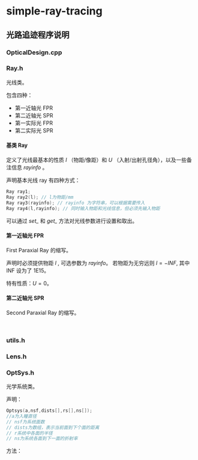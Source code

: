# simple-ray-tracing



## 光路追迹程序说明

### OpticalDesign.cpp





### Ray.h

光线类。

包含四种：

- 第一近轴光 FPR 
- 第二近轴光 SPR
- 第一实际光 FPR
- 第二实际光 SPR

#### 基类 Ray

定义了光线最基本的性质 $l$ （物距/像距）和 $U$ （入射/出射孔径角），以及一些备注信息 *rayinfo* 。

声明基本光线 ray 有四种方式：

```c++
Ray ray1;
Ray ray2(l); // l为物距/mm
Ray ray3(rayinfo); // rayinfo 为字符串，可以根据需要传入
Ray ray4(l,rayinfo); // 同时输入物距和光线信息，但必须先输入物距
```

可以通过 *set_* 和 *get_* 方法对光线参数进行设置和取出。

#### 第一近轴光 FPR

First Paraxial Ray 的缩写。

声明时必须提供物距 $l$ , 可选参数为 *rayinfo*。 若物距为无穷远则 $l=-INF$, 其中 INF 设为了 1E15。

特有性质：$U=0$。



#### 第二近轴光 SPR

Second Paraxial Ray 的缩写。



 



### utils.h





### Lens.h

### OptSys.h

光学系统类。

声明：

```c++
Optsys(a,nsf,dists[],rs[],ns[]); 
//a为入瞳直径
// nsf为系统面数
// dists为数组，表示当前面到下个面的距离
// r系统中各面的半径
// ns为系统各面到下一面的折射率
```

方法：

